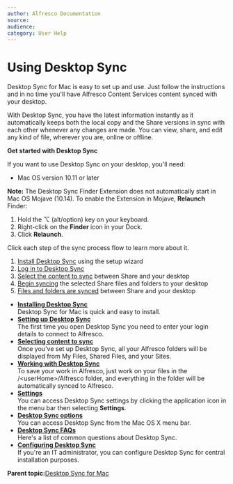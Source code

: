 ```yaml
---
author: Alfresco Documentation
source: 
audience: 
category: User Help
---
```


# Using Desktop Sync

Desktop Sync for Mac is easy to set up and use. Just follow the instructions and in no time you'll have Alfresco Content Services content synced with your desktop.

With Desktop Sync, you have the latest information instantly as it automatically keeps both the local copy and the Share versions in sync with each other whenever any changes are made. You can view, share, and edit any kind of file, wherever you are, online or offline.

**Get started with Desktop Sync**

If you want to use Desktop Sync on your desktop, you'll need:

-   Mac OS version 10.11 or later

**Note:** The Desktop Sync Finder Extension does not automatically start in Mac OS Mojave \(10.14\). To enable the Extension in Mojave, **Relaunch** Finder:

1.  Hold the ⌥ \(alt/option\) key on your keyboard.
2.  Right-click on the **Finder** icon in your Dock.
3.  Click **Relaunch**.

Click each step of the sync process flow to learn more about it.

1.  [Install Desktop Sync](../tasks/ds-install-mac.md) using the setup wizard
2.  [Log in to Desktop Sync](../tasks/ds-setup-mac.md)
3.  [Select the content to sync](../tasks/ds-select-sync-mac.md) between Share and your desktop
4.  [Begin syncing](../tasks/ds-select-sync-mac.md#initial) the selected Share files and folders to your desktop
5.  [Files and folders are synced](ds-working-mac.md#icons) between Share and your desktop

-   **[Installing Desktop Sync](../tasks/ds-install-mac.md)**  
Desktop Sync for Mac is quick and easy to install.
-   **[Setting up Desktop Sync](../tasks/ds-setup-mac.md)**  
The first time you open Desktop Sync you need to enter your login details to connect to Alfresco.
-   **[Selecting content to sync](../tasks/ds-select-sync-mac.md)**  
Once you've set up Desktop Sync, all your Alfresco folders will be displayed from My Files, Shared Files, and your Sites.
-   **[Working with Desktop Sync](../concepts/ds-working-mac.md)**  
To save your work in Alfresco, just work on your files in the /<userHome\>/Alfresco folder, and everything in the folder will be automatically synced to Alfresco.
-   **[Settings](../references/ds-settings-mac.md)**  
You can access Desktop Sync settings by clicking the application icon in the menu bar then selecting **Settings**.
-   **[Desktop Sync options](../references/ds-taskbar-mac.md)**  
You can access Desktop Sync from the Mac OS X menu bar.
-   **[Desktop Sync FAQs](../references/ds-faqs-mac.md)**  
Here's a list of common questions about Desktop Sync.
-   **[Configuring Desktop Sync](../concepts/ds-config-mac.md)**  
If you're an IT administrator, you can configure Desktop Sync for central installation purposes.

**Parent topic:**[Desktop Sync for Mac](../concepts/ds-overview-mac.md)

